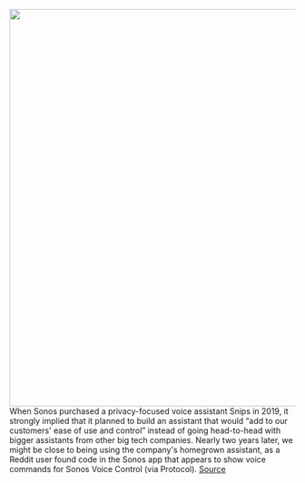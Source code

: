 <img src='https://cdn.vox-cdn.com/thumbor/jOpkX0D1nY7HSHnwy9T6B6fpVH0=/0x0:2040x1360/1200x800/filters:focal(766x515:1092x841)/cdn.vox-cdn.com/uploads/chorus_image/image/70089130/RoamKitchen.0.jpg' width='700px' /><br/>
When Sonos purchased a privacy-focused voice assistant Snips in 2019, it strongly implied that it planned to build an assistant that would “add to our customers' ease of use and control” instead of going head-to-head with bigger assistants from other big tech companies. Nearly two years later, we might be close to being using the company's homegrown assistant, as a Reddit user found code in the Sonos app that appears to show voice commands for Sonos Voice Control (via Protocol).
<a href='https://www.theverge.com/2021/11/3/22762436/sonos-voice-control-assistant-amazon-alexa-google-assistant'> Source <a/>